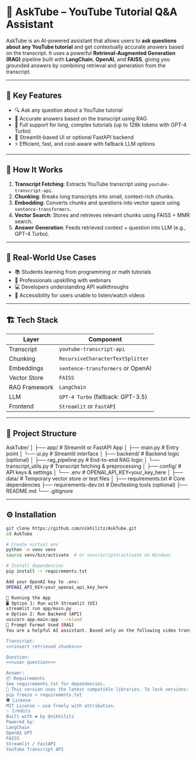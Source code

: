 # 🎥 AskTube – YouTube Tutorial Q&A Assistant

AskTube is an AI-powered assistant that allows users to **ask questions about any YouTube tutorial** and get contextually accurate answers based on the transcript. It uses a powerful **Retrieval-Augmented Generation (RAG)** pipeline built with **LangChain**, **OpenAI**, and **FAISS**, giving you grounded answers by combining retrieval and generation from the transcript.

---

## 📌 Key Features

- 🔍 Ask any question about a YouTube tutorial
- 🧠 Accurate answers based on the transcript using RAG
- 🧾 Full support for long, complex tutorials (up to 128k tokens with GPT-4 Turbo)
- 🧰 Streamlit-based UI or optional FastAPI backend
- ⚡ Efficient, fast, and cost-aware with fallback LLM options

---

## 🧠 How It Works

1. **Transcript Fetching**: Extracts YouTube transcript using `youtube-transcript-api`.
2. **Chunking**: Breaks long transcripts into small, context-rich chunks.
3. **Embedding**: Converts chunks and questions into vector space using `sentence-transformers`.
4. **Vector Search**: Stores and retrieves relevant chunks using FAISS + MMR search.
5. **Answer Generation**: Feeds retrieved context + question into LLM (e.g., GPT-4 Turbo).

---

## 🚀 Real-World Use Cases

- 📚 Students learning from programming or math tutorials
- 💼 Professionals upskilling with webinars
- 💻 Developers understanding API walkthroughs
- 🧏 Accessibility for users unable to listen/watch videos

---

## 🏗️ Tech Stack

| Layer         | Component                            |
|---------------|--------------------------------------|
| Transcript    | `youtube-transcript-api`             |
| Chunking      | `RecursiveCharacterTextSplitter`     |
| Embeddings    | `sentence-transformers` or OpenAI    |
| Vector Store  | `FAISS`                              |
| RAG Framework | `LangChain`                          |
| LLM           | `GPT-4 Turbo` (fallback: GPT-3.5)     |
| Frontend      | `Streamlit` or `FastAPI`             |

---

## 🧪 Project Structure

AskTube/
│
├── app/ # Streamlit or FastAPI App
│ ├── main.py # Entry point
│ └── ui.py # Streamlit interface
│
├── backend/ # Backend logic (optional)
│ ├── rag_pipeline.py # End-to-end RAG logic
│ └── transcript_utils.py # Transcript fetching & preprocessing
│
├── config/ # API keys & settings
│ └── .env # OPENAI_API_KEY=your_key_here
│
├── data/ # Temporary vector store or test files
│
├── requirements.txt # Core dependencies
├── requirements-dev.txt # Dev/testing tools (optional)
├── README.md
└── .gitignore


---

## ⚙️ Installation

```bash
git clone https://github.com/nikhilitz/AskTube.git
cd AskTube

# Create virtual env
python -m venv venv
source venv/bin/activate  # or venv\Scripts\activate on Windows

# Install dependencies
pip install -r requirements.txt

Add your OpenAI key to .env:
OPENAI_API_KEY=your_openai_api_key_here

🚦 Running the App
🖥️ Option 1: Run with Streamlit (UI)
streamlit run app/main.py
⚙️ Option 2: Run Backend (API)
uvicorn app.main:app --reload
💬 Prompt Format Used (RAG)
You are a helpful AI assistant. Based only on the following video transcript, answer the user's question accurately.

Transcript:
<<<insert retrieved chunks>>>

Question:
<<<user question>>>

Answer:
📦 Requirements
See requirements.txt for dependencies.
📌 This version uses the latest compatible libraries. To lock versions:
pip freeze > requirements.txt
🛡 License
MIT License – use freely with attribution.
✨ Credits
Built with ❤️ by @nikhilitz
Powered by:
LangChain
OpenAI GPT
FAISS
Streamlit / FastAPI
YouTube Transcript API
